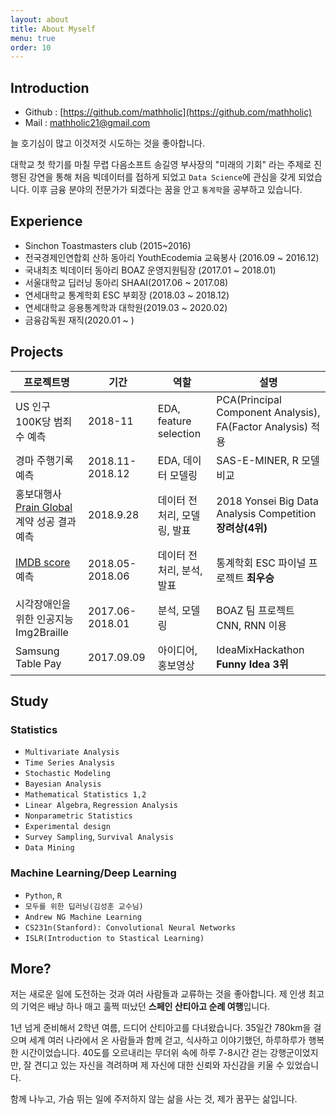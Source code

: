 ```yaml
---
layout: about
title: About Myself
menu: true
order: 10
---
```


## Introduction
- Github : [https://github.com/mathholic](https://github.com/mathholic)
- Mail : mathholic21@gmail.com


늘 호기심이 많고 이것저것 시도하는 것을 좋아합니다.

대학교 첫 학기를 마칠 무렵 다음소프트 송길영 부사장의 "미래의 기회" 라는 주제로 진행된 강연을 통해 처음 빅데이터를 접하게 되었고 ```Data Science```에 관심을 갖게 되었습니다. 이후 금융 분야의 전문가가 되겠다는 꿈을 안고 ```통계학```을 공부하고 있습니다.

## Experience
* Sinchon Toastmasters club (2015~2016)
* 전국경제인연합회 산하 동아리 YouthEcodemia 교육봉사 (2016.09 ~ 2016.12)
* 국내최초 빅데이터 동아리 BOAZ 운영지원팀장
  (2017.01 ~ 2018.01)
* 서울대학교 딥러닝 동아리 SHAAI(2017.06 ~ 2017.08)
* 연세대학교 통계학회 ESC 부회장 (2018.03 ~ 2018.12)
* 연세대학교 응용통계학과 대학원(2019.03 ~ 2020.02)
* 금융감독원 재직(2020.01 ~ )


## Projects

| 프로젝트명 	| 기간 	|  역할 	| 설명 	|
|-----------------------------------------|-------------|----------------------------|---------------------------------------------------	|
|US 인구 100K당 범죄수 예측|2018-11|EDA, feature selection|PCA(Principal Component Analysis), FA(Factor Analysis) 적용
|경마 주행기록 예측|2018.11-2018.12|EDA, 데이터 모델링| SAS-E-MINER, R 모델 비교|
| 홍보대행사 [Prain Global](http://www.prain.com/)<br>계약 성공 결과 예측| 2018.9.28 | 데이터 전처리, 모델링, 발표| 2018 Yonsei Big Data Analysis Competition<br>**장려상(4위)**
| [IMDB score](https://www.imdb.com/)<br> 예측| 2018.05-2018.06 	|  데이터 전처리, 분석, 발표	| 통계학회 ESC 파이널 프로젝트 **최우승** 	|
| 시각장애인을 위한 인공지능 Img2Braille 	| 2017.06-2018.01 	| 분석, 모델링 	| BOAZ 팀 프로젝트<br>CNN, RNN 이용	|
|Samsung Table Pay | 2017.09.09 	| 아이디어, 홍보영상 	| IdeaMixHackathon	**Funny Idea 3위**|



## Study
### Statistics
* ```Multivariate Analysis```
* ```Time Series Analysis```
* ```Stochastic Modeling```
* ```Bayesian Analysis```
* ```Mathematical Statistics 1,2```
*  ```Linear Algebra```, ```Regression Analysis```
* ```Nonparametric Statistics```
*  ```Experimental design```
* ```Survey Sampling```, ```Survival Analysis```
* ```Data Mining```

### Machine Learning/Deep Learning
* ```Python```, ```R```
* ```모두를 위한 딥러닝(김성훈 교수님)```
* ```Andrew NG Machine Learning ```
* ```CS231n(Stanford): Convolutional Neural Networks```
* ```ISLR(Introduction to Stastical Learning)```

## More?

저는 새로운 일에 도전하는 것과 여러 사람들과 교류하는 것을 좋아합니다. 제 인생 최고의 기억은 배낭 하나 매고 훌쩍 떠났던 **스페인 산티아고 순례 여행**입니다.

1년 넘게 준비해서 2학년 여름, 드디어 산티아고를 다녀왔습니다. 35일간 780km을 걸으며 세계 여러 나라에서 온 사람들과 함께 걷고, 식사하고 이야기했던, 하루하루가 행복한 시간이었습니다. 40도를 오르내리는 무더위 속에 하루 7-8시간 걷는 강행군이었지만, 잘 견디고 있는 자신을 격려하며 제 자신에 대한 신뢰와 자신감을 키울 수 있었습니다.

함께 나누고, 가슴 뛰는 일에 주저하지 않는 삶을 사는 것, 제가 꿈꾸는 삶입니다.